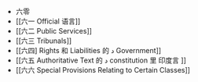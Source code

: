 - 六零
- [[六一 Official 语言]]
- [[六二 Public Services]]
- [[六三 Tribunals]]
- [[六四] Rights 和 Liabilities 的 د Government]]
- [[六五 Authoritative Text 的  د constitution 里 印度言 ]]
- [[六六 Special Provisions Relating to Certain Classes]]